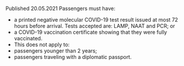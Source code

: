 Published 20.05.2021 
Passengers must have:
- a printed negative molecular COVID-19 test result issued at most 72 hours before arrival. Tests accepted are: LAMP, NAAT and PCR; or
- a COVID-19 vaccination certificate showing that they were fully vaccinated.
- This does not apply to:
- passengers younger than 2 years;
- passengers traveling with a diplomatic passport.

